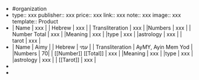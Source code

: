- #organization
- type:: xxx
  publisher:: xxx
  price:: xxx
  link:: xxx
  note:: xxx
  image:: xxx
  template:: Product
- | Name | xxx |
  | Hebrew | xxx |
  | Transliteration | xxx |
  |Numbers | xxx |
  | Number Total | xxx |
  |Meaning | xxx |
  |type | xxx |
  |astrology | xxx |
  | tarot | xxx |
- | Name | Aimy |
  | Hebrew | עמי |
  | Transliteration | AyMY, Ayin Mem Yod |
  |Numbers | 70|
  | [[Number]] [[Total]] | xxx |
  |Meaning | xxx |
  |type | xxx |
  |astrology | xxx |
  | [[Tarot]] | xxx |
-
-